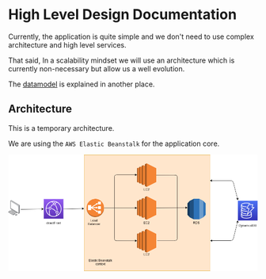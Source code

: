 # High Level Design Documentation

Currently, the application is quite simple and we don't need to use complex architecture and high level services.

That said, In a scalability mindset we will use an architecture which is currently non-necessary but allow us a well evolution.

The [datamodel](../datamodel/datamodel.md) is explained in another place.

## Architecture

This is a temporary architecture.

We are using the `AWS Elastic Beanstalk` for the application core.

![architecture](tmparch.png)

